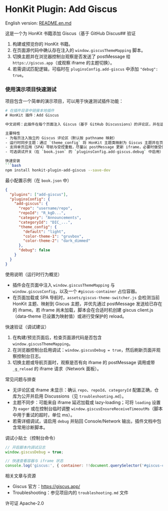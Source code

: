 # HonKit Plugin: Add Giscus

English version: [README.en.md](README.en.md)

这是一个为 HonKit 书籍添加 Giscus（基于 GitHub Discus## 验证

1. 构建或预览你的 HonKit 书籍。
2. 在页面源代码中确认存在注入的 `window.giscusThemeMapping` 脚本。
3. 切换主题并在浏览器控制台观察是否发送了 postMessage 给 `https://giscus.app`（或观察 iframe 的主题切换）。
4. 若需调试匹配逻辑，可临时在 `pluginsConfig.add-giscus` 中添加 `"debug": true`。

### 使用演示项目快速测试

项目包含一个简单的演示项目，可以用于快速测试插件功能：

```bash
# 在插件目录中链接本地插件
﻿# HonKit 插件：Add Giscus

中文说明：此插件在每个页面注入 Giscus（基于 GitHub Discussions）的评论区，并在运行时同步 HonKit 主题到 Giscus 主题。

主要特性
- 为每页注入独立的 Giscus 评论区（默认按 pathname 映射）
- 运行时同步主题：通过 `theme_config` 将 HonKit 主题类映射为 Giscus 主题并在页面加载/导航时生效
- 支持单页应用（SPA）导航与受控重载，尽量以 postMessage 更新 iframe，必要时做受保护的 reload
- 可选调试开关（在 `book.json` 的 `pluginsConfig.add-giscus.debug` 中启用）

快速安装
```bash
npm install honkit-plugin-add-giscus --save-dev
```

最小配置示例（在 `book.json` 中）
```json
{
  "plugins": ["add-giscus"],
  "pluginsConfig": {
    "add-giscus": {
      "repo": "username/repo",
      "repoId": "R_kgD...",
      "category": "Announcements",
      "categoryId": "DIC_...",
      "theme_config": {
        "default": "light",
        "color-theme-1": "gruvbox",
        "color-theme-2": "dark_dimmed"
      },
      "debug": false
    }
  }
}
```

使用说明（运行时行为概览）
- 插件会在页面中注入 `window.giscusThemeMapping` 与 `window.giscusConfig`，以及一个 `#giscus-container` 占位容器。
- 在页面加载或 SPA 导航时，`assets/giscus-theme-switcher.js` 会检测当前 HonKit 主题、映射到 Giscus 主题，并优先通过 postMessage 发送给已存在的 iframe。若 iframe 尚未加载，脚本会在合适时机创建 giscus client.js（data-theme 已设置为映射值）或进行受保护的 reload。

快速验证（调试建议）
1. 在构建/预览页面后，检查页面源代码是否包含 `window.giscusThemeMapping`。
2. 在浏览器控制台启用调试：`window.giscusDebug = true`，然后刷新页面并观察控制台日志。
3. 切换主题或导航页面时，观察是否有向 iframe 的 postMessage 调用或带 `_g_reload` 的 iframe 请求（Network 面板）。

常见问题与排查
- 无评论区或 iframe 未显示：确认 `repo`、`repoId`、`categoryId` 配置正确，仓库为公开并启用 Discussions（见 `troubleshooting.md`）。
- 主题不同步：可能来自 iframe 延迟加载或 lazy-loading；可将 `loading` 设置为 `eager` 或在控制台临时调整 `window.giscusEnsureReceiveTimeoutMs`（脚本中用于重试的超时，单位 ms）。
- 若需详细调试，请启用 `debug` 并贴回 Console/Network 输出，插件文档中包含常用诊断脚本。

调试小贴士（控制台命令）
```javascript
// 开启脚本内调试日志
window.giscusDebug = true;

// 快速查看容器与 iframe 状态
console.log('giscus:', { container: !!document.querySelector('#giscus-container'), iframe: !!document.querySelector('iframe.giscus-frame'), mapping: window.giscusThemeMapping });
```

相关文章与资源
- Giscus 官方：https://giscus.app/
- Troubleshooting：参见项目内的 `troubleshooting.md` 文件

许可证
Apache-2.0

